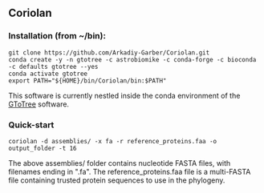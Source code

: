 ## Coriolan


### Installation (from ~/bin):

    git clone https://github.com/Arkadiy-Garber/Coriolan.git
    conda create -y -n gtotree -c astrobiomike -c conda-forge -c bioconda -c defaults gtotree --yes
    conda activate gtotree
    export PATH="${HOME}/bin/Coriolan/bin:$PATH"

This software is currently nestled inside the conda environment of the [GToTree](https://github.com/AstrobioMike/GToTree) software.

### Quick-start

    coriolan -d assemblies/ -x fa -r reference_proteins.faa -o output_folder -t 16

The above assemblies/ folder contains nucleotide FASTA files, with filenames ending in ".fa". The reference_proteins.faa file is a multi-FASTA file containing trusted protein sequences to use in the phylogeny.
